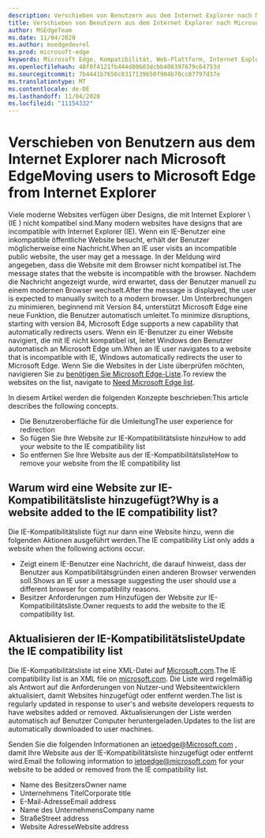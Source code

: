 ```yaml
---
description: Verschieben von Benutzern aus dem Internet Explorer nach Microsoft Edge
title: Verschieben von Benutzern aus dem Internet Explorer nach Microsoft Edge
author: MSEdgeTeam
ms.date: 11/04/2020
ms.author: msedgedevrel
ms.prod: microsoft-edge
keywords: Microsoft Edge, Kompatibilität, Web-Plattform, Internet Explorer
ms.openlocfilehash: 48f0f4121fb444d80603dcbb408397679c64753d
ms.sourcegitcommit: 7b4441b7656c8317139650f904b70cc87797d37e
ms.translationtype: MT
ms.contentlocale: de-DE
ms.lasthandoff: 11/04/2020
ms.locfileid: "11154332"
---
```

# <span data-ttu-id="74787-104">Verschieben von Benutzern aus dem Internet Explorer nach Microsoft Edge</span><span class="sxs-lookup"><span data-stu-id="74787-104">Moving users to Microsoft Edge from Internet Explorer</span></span> 

<span data-ttu-id="74787-105">Viele moderne Websites verfügen über Designs, die mit Internet Explorer \ (IE \) nicht kompatibel sind.</span><span class="sxs-lookup"><span data-stu-id="74787-105">Many modern websites have designs that are incompatible with Internet Explorer \(IE\).</span></span>  <span data-ttu-id="74787-106">Wenn ein IE-Benutzer eine inkompatible öffentliche Website besucht, erhält der Benutzer möglicherweise eine Nachricht.</span><span class="sxs-lookup"><span data-stu-id="74787-106">When an IE user visits an incompatible public website, the user may get a message.</span></span>  <span data-ttu-id="74787-107">In der Meldung wird angegeben, dass die Website mit dem Browser nicht kompatibel ist.</span><span class="sxs-lookup"><span data-stu-id="74787-107">The message states that the website is incompatible with the browser.</span></span>  <span data-ttu-id="74787-108">Nachdem die Nachricht angezeigt wurde, wird erwartet, dass der Benutzer manuell zu einem modernen Browser wechselt.</span><span class="sxs-lookup"><span data-stu-id="74787-108">After the message is displayed, the user is expected to manually switch to a modern browser.</span></span>  <span data-ttu-id="74787-109">Um Unterbrechungen zu minimieren, beginnend mit Version 84, unterstützt Microsoft Edge eine neue Funktion, die Benutzer automatisch umleitet.</span><span class="sxs-lookup"><span data-stu-id="74787-109">To minimize disruptions, starting with version 84, Microsoft Edge supports a new capability that automatically redirects users.</span></span>  <span data-ttu-id="74787-110">Wenn ein IE-Benutzer zu einer Website navigiert, die mit IE nicht kompatibel ist, leitet Windows den Benutzer automatisch an Microsoft Edge um.</span><span class="sxs-lookup"><span data-stu-id="74787-110">When an IE user navigates to a website that is incompatible with IE, Windows automatically redirects the user to Microsoft Edge.</span></span>  <span data-ttu-id="74787-111">Wenn Sie die Websites in der Liste überprüfen möchten, navigieren Sie zu [benötigen Sie Microsoft Edge-Liste][MicrosoftEdgeNeededgeV1].</span><span class="sxs-lookup"><span data-stu-id="74787-111">To review the websites on the list, navigate to [Need Microsoft Edge list][MicrosoftEdgeNeededgeV1].</span></span>

<span data-ttu-id="74787-112">In diesem Artikel werden die folgenden Konzepte beschrieben:</span><span class="sxs-lookup"><span data-stu-id="74787-112">This article describes the following concepts.</span></span>  

*   <span data-ttu-id="74787-113">Die Benutzeroberfläche für die Umleitung</span><span class="sxs-lookup"><span data-stu-id="74787-113">The user experience for redirection</span></span>  
*   <span data-ttu-id="74787-114">So fügen Sie Ihre Website zur IE-Kompatibilitätsliste hinzu</span><span class="sxs-lookup"><span data-stu-id="74787-114">How to add your website to the IE compatibility list</span></span>  
*   <span data-ttu-id="74787-115">So entfernen Sie Ihre Website aus der IE-Kompatibilitätsliste</span><span class="sxs-lookup"><span data-stu-id="74787-115">How to remove your website from the IE compatibility list</span></span>  
    
## <span data-ttu-id="74787-116">Warum wird eine Website zur IE-Kompatibilitätsliste hinzugefügt?</span><span class="sxs-lookup"><span data-stu-id="74787-116">Why is a website added to the IE compatibility list?</span></span>  

<span data-ttu-id="74787-117">Die IE-Kompatibilitätsliste fügt nur dann eine Website hinzu, wenn die folgenden Aktionen ausgeführt werden.</span><span class="sxs-lookup"><span data-stu-id="74787-117">The IE compatibility List only adds a website when the following actions occur.</span></span>  

*   <span data-ttu-id="74787-118">Zeigt einem IE-Benutzer eine Nachricht, die darauf hinweist, dass der Benutzer aus Kompatibilitätsgründen einen anderen Browser verwenden soll.</span><span class="sxs-lookup"><span data-stu-id="74787-118">Shows an IE user a message suggesting the user should use a different browser for compatibility reasons.</span></span>  
*   <span data-ttu-id="74787-119">Besitzer Anforderungen zum Hinzufügen der Website zur IE-Kompatibilitätsliste.</span><span class="sxs-lookup"><span data-stu-id="74787-119">Owner requests to add the website to the IE compatibility list.</span></span>  
    
## <span data-ttu-id="74787-120">Aktualisieren der IE-Kompatibilitätsliste</span><span class="sxs-lookup"><span data-stu-id="74787-120">Update the IE compatibility list</span></span>  

<span data-ttu-id="74787-121">Die IE-Kompatibilitätsliste ist eine XML-Datei auf [Microsoft.com][MicrosoftOfficialHome].</span><span class="sxs-lookup"><span data-stu-id="74787-121">The IE compatibility list is an XML file on [microsoft.com][MicrosoftOfficialHome].</span></span>  <span data-ttu-id="74787-122">Die Liste wird regelmäßig als Antwort auf die Anforderungen von Nutzer-und Websiteentwicklern aktualisiert, damit Websites hinzugefügt oder entfernt werden.</span><span class="sxs-lookup"><span data-stu-id="74787-122">The list is regularly updated in response to user's and website developers requests to have websites added or removed.</span></span>  <span data-ttu-id="74787-123">Aktualisierungen der Liste werden automatisch auf Benutzer Computer heruntergeladen.</span><span class="sxs-lookup"><span data-stu-id="74787-123">Updates to the list are automatically downloaded to user machines.</span></span>  

<span data-ttu-id="74787-124">Senden Sie die folgenden Informationen an [ietoedge@Microsoft.com][MailtoMicrosoftIetoedge] , damit Ihre Website aus der IE-Kompatibilitätsliste hinzugefügt oder entfernt wird.</span><span class="sxs-lookup"><span data-stu-id="74787-124">Email the following information to [ietoedge@microsoft.com][MailtoMicrosoftIetoedge] for your website to be added or removed from the IE compatibility list.</span></span>    

*   <span data-ttu-id="74787-125">Name des Besitzers</span><span class="sxs-lookup"><span data-stu-id="74787-125">Owner name</span></span>  
*   <span data-ttu-id="74787-126">Unternehmens Titel</span><span class="sxs-lookup"><span data-stu-id="74787-126">Corporate title</span></span>  
*   <span data-ttu-id="74787-127">E-Mail-Adresse</span><span class="sxs-lookup"><span data-stu-id="74787-127">Email address</span></span>  
*   <span data-ttu-id="74787-128">Name des Unternehmens</span><span class="sxs-lookup"><span data-stu-id="74787-128">Company name</span></span>  
*   <span data-ttu-id="74787-129">Straße</span><span class="sxs-lookup"><span data-stu-id="74787-129">Street address</span></span>  
*   <span data-ttu-id="74787-130">Website Adresse</span><span class="sxs-lookup"><span data-stu-id="74787-130">Website address</span></span>  
<!--  *   Telephone number  -->  
<!--  *   Target platform \(desktop, phone, Xbox\)  -->  
    
<!-- links -->  

[MailtoMicrosoftIetoedge]: mailto:ietoedge@microsoft.com "Senden einer e-Mail an ietoedge@Microsoft.com"  

[MicrosoftOfficialHome]: https://www.microsoft.com "Microsoft Official Home"  

[MicrosoftEdgeNeededgeV1]:  https://edge.microsoft.com/neededge/v1 "Benötigen Sie Microsoft Edge List v1 XML | Microsoft Edge"  
